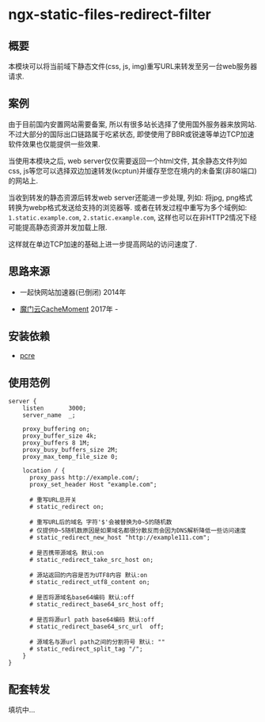 # ngx-static-files-redirect-filter

## 概要

本模块可以将当前域下静态文件(css, js, img)重写URL来转发至另一台web服务器请求.

## 案例

由于目前国内安置网站需要备案, 所以有很多站长选择了使用国外服务器来放网站.
不过大部分的国际出口链路属于吃紧状态, 即使使用了BBR或锐速等单边TCP加速软件效果也仅能提供一些效果.

当使用本模块之后, web server仅仅需要返回一个html文件, 其余静态文件列如css, js等您可以选择双边加速转发(kcptun)并缓存至您在境内的未备案(非80端口)的网站上.

当收到转发的静态资源后转发web server还能进一步处理, 列如: 将jpg, png格式转换为webp格式发送给支持的浏览器等. 或者在转发过程中重写为多个域例如: `1.static.example.com`, `2.static.example.com`, 这样也可以在非HTTP2情况下经可能提高静态资源并发加载上限.

这样就在单边TCP加速的基础上进一步提高网站的访问速度了.

## 思路来源

* 一起快网站加速器(已倒闭) 2014年

* [魔门云CacheMoment](https://www.cachemoment.com/) 2017年 - 

## 安装依赖

* [pcre](https://www.pcre.org/)

## 使用范例

```Nginx
server {
    listen       3000;
    server_name  _;

    proxy_buffering on;
    proxy_buffer_size 4k; 
    proxy_buffers 8 1M;
    proxy_busy_buffers_size 2M;
    proxy_max_temp_file_size 0;

    location / {
      proxy_pass http://example.com/;
      proxy_set_header Host "example.com";

      # 重写URL总开关
      # static_redirect on;                            

      # 重写URL后的域名 字符'$'会被替换为0~5的随机数 
      # 仅提供0~5随机数原因是如果域名都很分散反而会因为DNS解析降低一些访问速度
      # static_redirect_new_host "http://example111.com"; 

      # 是否携带源域名 默认:on
      # static_redirect_take_src_host on;

      # 源站返回的内容是否为UTF8内容 默认:on
      # static_redirect_utf8_content on;	

      # 是否将源域名base64编码 默认:off
      # static_redirect_base64_src_host off;		

      # 是否将源url path base64编码 默认:off
      # static_redirect_base64_src_url  off;		

      # 源域名与源url path之间的分割符号 默认: ""
      # static_redirect_split_tag "/";					
    }
}
```

## 配套转发

填坑中...
